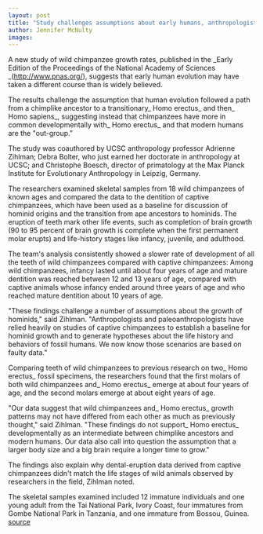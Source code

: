 ```yaml
---
layout: post
title: "Study challenges assumptions about early humans, anthropologists say"
author: Jennifer McNulty
images:
---
```


A new study of wild chimpanzee growth rates, published in the _Early Edition of the Proceedings of the National Academy of Sciences _(<http://www.pnas.org/>), suggests that early human evolution may have taken a different course than is widely believed.

The results challenge the assumption that human evolution followed a path from a chimplike ancestor to a transitionary_ Homo erectus_ and then_ Homo sapiens_, suggesting instead that chimpanzees have more in common developmentally with_ Homo erectus_ and that modern humans are the "out-group."

The study was coauthored by UCSC anthropology professor Adrienne Zihlman; Debra Bolter, who just earned her doctorate in anthropology at UCSC; and Christophe Boesch, director of primatology at the Max Planck Institute for Evolutionary Anthropology in Leipzig, Germany.

The researchers examined skeletal samples from 18 wild chimpanzees of known ages and compared the data to the dentition of captive chimpanzees, which have been used as a baseline for discussion of hominid origins and the transition from ape ancestors to hominids. The eruption of teeth mark other life events, such as completion of brain growth (90 to 95 percent of brain growth is complete when the first permanent molar erupts) and life-history stages like infancy, juvenile, and adulthood.

The team's analysis consistently showed a slower rate of development of all the teeth of wild chimpanzees compared with captive chimpanzees: Among wild chimpanzees, infancy lasted until about four years of age and mature dentition was reached between 12 and 13 years of age, compared with captive animals whose infancy ended around three years of age and who reached mature dentition about 10 years of age.

"These findings challenge a number of assumptions about the growth of hominids," said Zihlman. "Anthropologists and paleoanthropologists have relied heavily on studies of captive chimpanzees to establish a baseline for hominid growth and to generate hypotheses about the life history and behaviors of fossil humans. We now know those scenarios are based on faulty data."

Comparing teeth of wild chimpanzees to previous research on two_ Homo erectus_ fossil specimens, the researchers found that the first molars of both wild chimpanzees and_ Homo erectus_ emerge at about four years of age, and the second molars emerge at about eight years of age.

"Our data suggest that wild chimpanzees and_ Homo erectus_ growth patterns may not have differed from each other as much as previously thought," said Zihlman. "These findings do not support_ Homo erectus_ developmentally as an intermediate between chimplike ancestors and modern humans. Our data also call into question the assumption that a larger body size and a big brain require a longer time to grow."

The findings also explain why dental-eruption data derived from captive chimpanzees didn't match the life stages of wild animals observed by researchers in the field, Zihlman noted.

The skeletal samples examined included 12 immature individuals and one young adult from the Tai National Park, Ivory Coast, four immatures from Gombe National Park in Tanzania, and one immature from Bossou, Guinea.
[source](http://www1.ucsc.edu/currents/04-05/07-26/chimpanzees.html "Permalink to chimpanzees")
